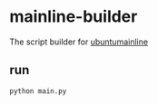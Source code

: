 # mainline-builder
The script builder for [ubuntumainline](https://github.com/hexa-one/ubuntumainline)

## run

```bash
python main.py
```